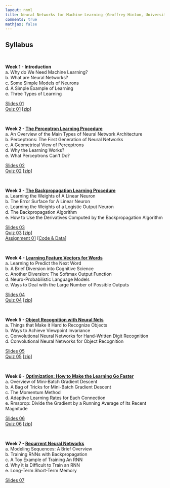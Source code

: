 ```yaml
---
layout: nnml
title: Neural Networks for Machine Learning (Geoffrey Hinton, University of Toronto)
comments: true
mathjax: false
---
```


## Syllabus

<br>

**Week 1 - Introduction**<br>
a. Why do We Need Machine Learning?<br>
b. What are Neural Networks?<br>
c. Some Simple Models of Neurons<br>
d. A Simple Example of Learning<br>
e. Three Types of Learning<br>

[Slides 01]({{site.baseurl}}/algorithms/machinelearning/nnml/slides/Week1.pdf "Week 1: Introduction")<br>
[Quiz 01]({{site.baseurl}}/algorithms/machinelearning/nnml/quizzes/quiz01 "Quiz 1")
[[zip]({{site.baseurl}}/algorithms/machinelearning/nnml/quizzes/quiz01/quiz01.zip "quiz01.zip")]<br>

<br>

**Week 2 - [The Perceptron Learning Procedure]({{site.baseurl}}/algorithms/machinelearning/nnml/week2)**<br>
a. An Overview of the Main Types of Neural Network Architecture<br>
b. Perceptrons: The First Generation of Neural Networks<br>
c. A Geometrical View of Perceptrons<br>
d. Why the Learning Works?<br>
e. What Perceptrons Can't Do?<br>

[Slides 02]({{site.baseurl}}/algorithms/machinelearning/nnml/slides/Week2.pdf "Week 2 Slides")<br>
[Quiz 02]({{site.baseurl}}/algorithms/machinelearning/nnml/quizzes/quiz02 "Quiz 2")
[[zip]({{site.baseurl}}/algorithms/machinelearning/nnml/quizzes/quiz02/quiz02.zip "quiz02.zip")]<br>

<br>

**Week 3 - [The Backpropagation Learning Procedure]({{site.baseurl}}/algorithms/machinelearning/nnml/week3)**<br>
a. Learning the Weights of A Linear Neuron<br>
b. The Error Surface for A Linear Neuron<br>
c. Learning the Weights of a Logistic Output Neuron<br>
d. The Backpropagation Algorithm<br>
e. How to Use the Derivatives Computed by the Backpropagation Algorithm<br>

[Slides 03]({{site.baseurl}}/algorithms/machinelearning/nnml/slides/Week3.pdf "Week 3 Slides")<br>
[Quiz 03]({{site.baseurl}}/algorithms/machinelearning/nnml/quizzes/quiz03 "Quiz 3")
[[zip]({{site.baseurl}}/algorithms/machinelearning/nnml/quizzes/quiz03/quiz03.zip "quiz03.zip")]<br>
[Assignment 01]({{site.baseurl}}/algorithms/machinelearning/nnml/assignments/Assignment1/assign1.pdf "Assignment 1")
[[Code & Data]({{site.baseurl}}/algorithms/machinelearning/nnml/assignments/Assignment1/ "Code & Data for Assignment 1")]

<br>

**Week 4 - [Learning Feature Vectors for Words]({{site.baseurl}}/algorithms/machinelearning/nnml/week4)**<br>
a. Learning to Predict the Next Word<br>
b. A Brief Diversion into Cognitive Science<br>
c. Another Diversion: The Softmax Output Function<br>
d. Neuro-Probabilistic Language Models<br>
e. Ways to Deal with the Large Number of Possible Outputs<br>

[Slides 04]({{site.baseurl}}/algorithms/machinelearning/nnml/slides/Week4.pdf "Week 4 Slides")<br>
[Quiz 04]({{site.baseurl}}/algorithms/machinelearning/nnml/quizzes/quiz04 "Quiz 4")
[[zip]({{site.baseurl}}/algorithms/machinelearning/nnml/quizzes/quiz04/quiz04.zip "quiz04.zip")]<br>

<br>

**Week 5 - [Object Recognition with Neural Nets]({{site.baseurl}}/algorithms/machinelearning/nnml/week5)**<br>
a. Things that Make it Hard to Recognize Objects<br>
b. Ways to Achieve Viewpoint Invariance<br>
c. Convolutional Neural Networks for Hand-Written Digit Recognition<br>
d. Convolutional Neural Networks for Object Recognition<br>

[Slides 05]({{site.baseurl}}/algorithms/machinelearning/nnml/slides/Week5.pdf "Week 5 Slides")<br>
[Quiz 05]({{site.baseurl}}/algorithms/machinelearning/nnml/quizzes/quiz05 "Quiz 5")
[[zip]({{site.baseurl}}/algorithms/machinelearning/nnml/quizzes/quiz05/quiz05.zip "quiz05.zip")]<br>

<br>

**Week 6 - [Optimization: How to Make the Learning Go Faster]({{site.baseurl}}/algorithms/machinelearning/nnml/week6)**<br>
a. Overview of Mini-Batch Gradient Descent<br>
b. A Bag of Tricks for Mini-Batch Gradient Descent<br>
c. The Momentum Method<br>
d. Adaptive Learning Rates for Each Connection<br>
e. Rmsprop: Divide the Gradient by a Running Average of Its Recent Magnitude<br>

[Slides 06]({{site.baseurl}}/algorithms/machinelearning/nnml/slides/Week6.pdf "Week 6 Slides")<br>
[Quiz 06]({{site.baseurl}}/algorithms/machinelearning/nnml/quizzes/quiz06 "Quiz 6")
[[zip]({{site.baseurl}}/algorithms/machinelearning/nnml/quizzes/quiz06/quiz06.zip "quiz06.zip")]<br>

<br>

**Week 7 - [Recurrent Neural Networks]({{site.baseurl}}/algorithms/machinelearning/nnml/week7)**<br>
a. Modeling Sequences: A Brief Overview<br>
b. Training RNNs with Backpropagation<br>
c. A Toy Example of Training An RNN<br>
d. Why it is Difficult to Train an RNN<br>
e. Long-Term Short-Term Memory<br>

[Slides 07]({{site.baseurl}}/algorithms/machinelearning/nnml/slides/Week7.pdf "Week 7 Slides")<br>

<br><br>
